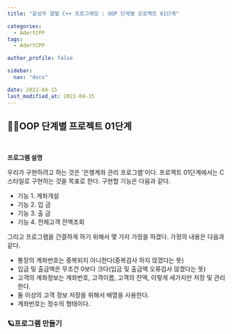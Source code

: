 ```yaml
---
title: "윤성우 열혈 C++ 프로그래밍 : OOP 단계별 프로젝트 01단계"

categories:
  - AdertCPP
tags:
  - AdertCPP

author_profile: false

sidebar:
  nav: "docs"

date: 2022-04-15
last_modified_at: 2022-04-15
---
```


## 🙇‍♀️OOP 단계별 프로젝트 01단계

<br>

**프로그램 설명**

우리가 구현하려고 하는 것은 '은행계좌 관리 프로그램'이다. 프로젝트 01단계에서는 C 스타일로 구현하는 것을 목표로 한다. 구현할 기능은 다음과 같다.

* 기능 1. 계좌개설
* 기능 2. 입 금
* 기능 3. 출 금
* 기능 4. 전체고객 잔액조회

그리고 프로그램을 간결하게 하기 위해서 몇 가지 가정을 하겠다. 가정의 내용은 다음과 같다.

* 통장의 계좌번호는 중복되지 아니한다(중복검사 하지 않겠다는 뜻)
* 입금 및 출금액은 무조건 0보다 크다(입금 및 출금액 오류검사 않겠다는 뜻)
* 고객의 계좌정보는 계좌번호, 고객이름, 고객의 잔액, 이렇게 세가지만 저장 및 관리한다.
* 둘 이상의 고객 정보 저장을 위해서 배열을 사용한다.
* 계좌번호는 정수의 형태이다.


### 🪐프로그램 만들기
